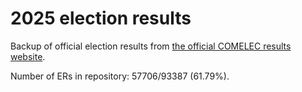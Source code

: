 # 2025 election results

Backup of official election results from [the official COMELEC results website](https://2025electionresults.comelec.gov.ph).







Number of ERs in repository: 57706/93387 (61.79%).
